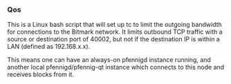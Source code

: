 ### Qos ###

This is a Linux bash script that will set up tc to limit the outgoing bandwidth for connections to the Bitmark network. It limits outbound TCP traffic with a source or destination port of 40002, but not if the destination IP is within a LAN (defined as 192.168.x.x).

This means one can have an always-on pfennigd instance running, and another local pfennigd/pfennig-qt instance which connects to this node and receives blocks from it.
